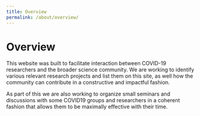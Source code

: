 ```yaml
---
title: Overview
permalink: /about/overview/
---
```


# Overview

This website was built to facilitate interaction between COVID-19 researchers
and the broader science community. We are working to identify various relevant
research projects and list them on this site, as well how the community
can contribute in a constructive and impactful fashion. 

As part of this
we are also working to organize small seminars and discussions with some 
COVID19 groups and researchers in a coherent fashion that allows them to
be maximally effective with their time.
